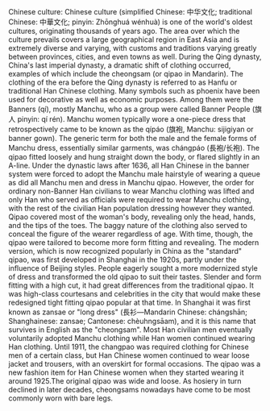 Chinese culture: Chinese culture (simplified Chinese: 中华文化; traditional Chinese: 中華文化; pinyin: Zhōnghuá wénhuà) is one of the world's oldest cultures, originating thousands of years ago.  The area over which the culture prevails covers a large geographical region in East Asia and is extremely diverse and varying, with customs and traditions varying greatly between provinces, cities, and even towns as well. During the Qing dynasty, China's last imperial dynasty, a dramatic shift of clothing occurred, examples of which include the cheongsam (or qipao in Mandarin). The clothing of the era before the Qing dynasty is referred to as Hanfu or traditional Han Chinese clothing. Many symbols such as phoenix have been used for decorative as well as economic purposes. Among them were the Banners (qí), mostly Manchu, who as a group were called Banner People (旗人 pinyin: qí rén). Manchu women typically wore a one-piece dress that retrospectively came to be known as the qípáo (旗袍, Manchu: sijigiyan or banner gown). The generic term for both the male and the female forms of Manchu dress, essentially similar garments, was chángpáo (長袍/长袍). The qipao fitted loosely and hung straight down the body, or flared slightly in an A-line. Under the dynastic laws after 1636, all Han Chinese in the banner system were forced to adopt the Manchu male hairstyle of wearing a queue as did all Manchu men and dress in Manchu qipao. However, the order for ordinary non-Banner Han civilians to wear Manchu clothing was lifted and only Han who served as officials were required to wear Manchu clothing, with the rest of the civilian Han population dressing however they wanted. Qipao covered most of the woman's body, revealing only the head, hands, and the tips of the toes.  The baggy nature of the clothing also served to conceal the figure of the wearer regardless of age.  With time, though, the qipao were tailored to become more form fitting and revealing. The modern version, which is now recognized popularly in China as the "standard" qipao, was first developed in Shanghai in the 1920s, partly under the influence of Beijing styles. People eagerly sought a more modernized style of dress and transformed the old qipao to suit their tastes.  Slender and form fitting with a high cut, it had great differences from the traditional qipao. It was high-class courtesans and celebrities in the city that would make these redesigned tight fitting qipao popular at that time.  In Shanghai it was first known as zansae or "long dress" (長衫—Mandarin Chinese: chángshān; Shanghainese: zansae; Cantonese: chèuhngsāam), and it is this name that survives in English as the "cheongsam". Most Han civilian men eventually voluntarily adopted Manchu clothing while Han women continued wearing Han clothing. Until 1911, the changpao was required clothing for Chinese men of a certain class, but Han Chinese women continued to wear loose jacket and trousers, with an overskirt for formal occasions.  The qipao was a new fashion item for Han Chinese women when they started wearing it around 1925.The original qipao was wide and loose. As hosiery in turn declined in later decades, cheongsams nowadays have come to be most commonly worn with bare legs.
